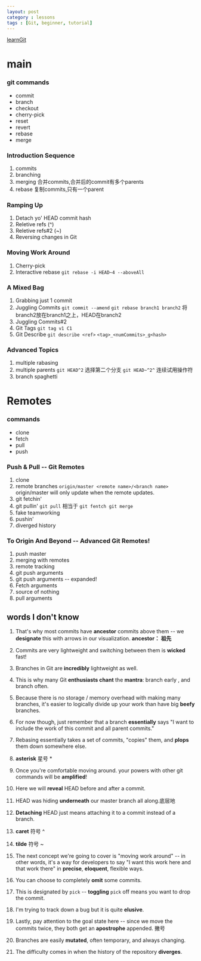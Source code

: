 ```yaml
---
layout: post
category : lessons
tags : [Git, beginner, tutorial]
---
```


[learnGit](http://pcottle.github.io/learnGitBranching/)

# main  

### git commands  

* commit  
* branch  
* checkout  
* cherry-pick  
* reset  
* revert  
* rebase  
* merge  

### Introduction Sequence

1. commits
2. branching
3. merging
		合并commits,合并后的commit有多个parents
4. rebase
		复制commits,只有一个parent

### Ramping Up

1. Detach yo' HEAD commit hash
2. Reletive refs (^)
3. Reletive refs#2 (~)
4. Reversing changes in Git

### Moving Work Around

1. Cherry-pick 
2. Interactive rebase
		`git rebase -i HEAD~4 --aboveAll`
### A Mixed Bag
1. Grabbing just 1 commit
2. Juggling Commits
		`git commit --amend`
		`git rebase branch1 branch2`
		将branch2放在branch1之上，HEAD在branch2
3. Juggling Commits#2		
4. Git Tags
		`git tag v1 C1`
5. Git Describe
		`git describe <ref>`
		`<tag>_<numCommits>_g<hash>`

### Advanced Topics

1. multiple rabasing
2. multiple parents
		`git HEAD^2`
		选择第二个分支
		`git HEAD~^2^`
		连续试用操作符
3. branch spaghetti

# Remotes

### commands

* clone
* fetch
* pull
* push

### Push & Pull -- Git Remotes

1. clone
2. remote branches
		`origin/master
		<remote name>/<branch name>`  
		origin/master will only update when the remote updates.  
3. git fetchin'
4. git pullin'
		`git pull`
		相当于
		`git fentch
		git merge`
5. fake teamworking
6. pushin'
7. diverged history

### To Origin And Beyond -- Advanced Git Remotes!

1. push master
2. merging with remotes
3. remote tracking
4. git push arguments
5. git push arguments -- expanded!
6. Fetch arguments
7. source of nothing
8. pull arguments





## words I don't know

1. That's why most commits have **ancestor** commits above them -- we **designate** this with arrows in our visualization.
**ancestor： 祖先**  

2. Commits are very lightweight and switching between them is **wicked** fast!    
3. Branches in Git are **incredibly** lightweight as well.
4. This is why many Git **enthusiasts chant** the **mantra**: branch early , and branch often.
5. Because there is no storage / memory overhead with making many branches, it's easier to logically divide up your work than have big **beefy** branches.
6. For now though, just remember that a branch **essentially** says "I want to include the work of this commit and all parent commits."
7. Rebasing essentially takes a set of commits, "copies" them, and **plops** them down somewhere else.
8. **asterisk** 星号 *
9. Once you're comfortable moving around. your powers with other git commands will be **amplified**!
10. Here we will **reveal** HEAD before and after a commit.
11. HEAD was hiding **underneath** our master branch all along.底层地
12. **Detaching** HEAD just means attaching it to a commit instead of a branch.
13.  **caret** 符号 ^
14. **tilde** 符号 ~
15. The next concept we're going to cover is "moving work around" -- in other words, it's a way for developers to say "I want this work here and that work there" in **precise**, **eloquent**, flexible ways.    
16.  You can choose to completely **omit** some commits.
17. This is designated by `pick` -- **toggling** `pick` off means you want to drop the commit.
18.  I'm trying to track down a bug but it is quite **elusive**.
19. Lastly, pay attention to the goal state here -- since we move the commits twice, they both get an **apostrophe** appended. 撇号
20. Branches are easily **mutated**, often temporary, and always changing.
21. The difficulty comes in when the history of the repository **diverges**. 
